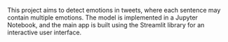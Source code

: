This project aims to detect emotions in tweets, where each sentence may contain multiple emotions. The model is implemented in a Jupyter Notebook, and the main app is built using the Streamlit library for an interactive user interface.
